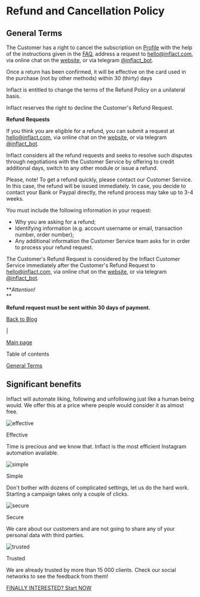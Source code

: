 Refund and Cancellation Policy
==============================

General Terms
-------------

The Customer has a right to cancel the subscription on [Profile](https://inflact.com/cabinet/profile/) with the help of the instructions given in the [FAQ](https://inflact.com/support/#article-anchor-9), address a request to [hello@inflact.com](mailto:hello@inflact.com), via online chat on the [website](https://inflact.com/), or via telegram [@inflact\_bot](https://t.me/inflact_bot).

Once a return has been confirmed, it will be effective on the card used in the purchase (not by other methods) within 30 (thirty) days

Inflact is entitled to change the terms of the Refund Policy on a unilateral basis.

Inflact reserves the right to decline the Customer's Refund Request.

**Refund Requests**

If you think you are eligible for a refund, you can submit a request at [hello@inflact.com](mailto:hello@inflact.com), via online chat on the [website](https://inflact.com/), or via telegram [@inflact\_bot](https://t.me/inflact_bot).

Inflact considers all the refund requests and seeks to resolve such disputes through negotiations with the Customer Service by offering to credit additional days, switch to any other module or issue a refund.

Please, note! To get a refund quickly, please contact our Customer Service. In this case, the refund will be issued immediately. In case, you decide to contact your Bank or Paypal directly, the refund process may take up to 3-4 weeks.

You must include the following information in your request:

* Why you are asking for a refund;
* Identifying information (e.g. account username or email, transaction number, order number);
* Any additional information the Customer Service team asks for in order to process your refund request.

The Customer's Refund Request is considered by the Inflact Customer Service immediately after the Customer's Refund Request to [hello@inflact.com](mailto:hello@inflact.com), via online chat on the [website](https://inflact.com/), or via telegram [@inflact\_bot](https://t.me/inflact_bot).

**_Attention!_  
**

**Refund request must be sent within 30 days of payment.**

[Back to Blog](https://inflact.com/blog/)

|

[Main page](https://inflact.com/)

Table of contents

[General Terms](https://inflact.com/refund-and-cancellation-policy/#general_terms)

Significant benefits
--------------------

Inflact will automate liking, following and unfollowing just like a human being would. We offer this at a price where people would consider it as almost free.

![effective](/new/img/tools/benefits/effective.svg)

Effective

Time is precious and we know that. Inflact is the most efficient Instagram automation available.

![simple](/new/img/tools/benefits/simple.svg)

Simple

Don't bother with dozens of complicated settings, let us do the hard work. Starting a campaign takes only a couple of clicks.

![secure](/new/img/tools/benefits/secure.svg)

Secure

We care about our customers and are not going to share any of your personal data with third parties.

![trusted](/new/img/tools/benefits/trusted.svg)

Trusted

We are already trusted by more than 15 000 clients. Check our social networks to see the feedback from them!

[FINALLY INTERESTED? Start NOW](https://inflact.com/signup/)